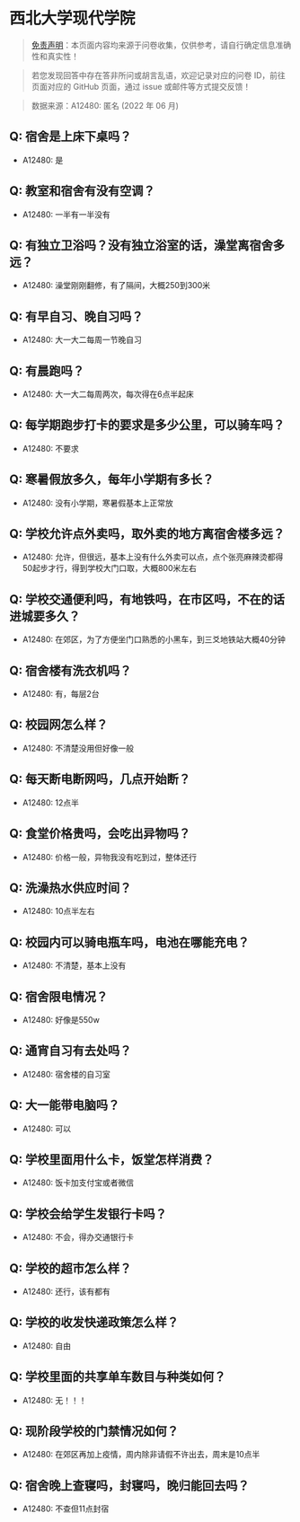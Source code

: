 # 西北大学现代学院

> [免责声明](https://colleges.chat/#_3)：本页面内容均来源于问卷收集，仅供参考，请自行确定信息准确性和真实性！

> 若您发现回答中存在答非所问或胡言乱语，欢迎记录对应的问卷 ID，前往页面对应的 GitHub 页面，通过 issue 或邮件等方式提交反馈！

> 数据来源：A12480: 匿名 (2022 年 06 月)

## Q: 宿舍是上床下桌吗？

- A12480: 是

## Q: 教室和宿舍有没有空调？

- A12480: 一半有一半没有

## Q: 有独立卫浴吗？没有独立浴室的话，澡堂离宿舍多远？

- A12480: 澡堂刚刚翻修，有了隔间，大概250到300米

## Q: 有早自习、晚自习吗？

- A12480: 大一大二每周一节晚自习

## Q: 有晨跑吗？

- A12480: 大一大二每周两次，每次得在6点半起床

## Q: 每学期跑步打卡的要求是多少公里，可以骑车吗？

- A12480: 不要求

## Q: 寒暑假放多久，每年小学期有多长？

- A12480: 没有小学期，寒暑假基本上正常放

## Q: 学校允许点外卖吗，取外卖的地方离宿舍楼多远？

- A12480: 允许，但很远，基本上没有什么外卖可以点，点个张亮麻辣烫都得50起步才行，得到学校大门口取，大概800米左右

## Q: 学校交通便利吗，有地铁吗，在市区吗，不在的话进城要多久？

- A12480: 在郊区，为了方便坐门口熟悉的小黑车，到三爻地铁站大概40分钟

## Q: 宿舍楼有洗衣机吗？

- A12480: 有，每层2台

## Q: 校园网怎么样？

- A12480: 不清楚没用但好像一般

## Q: 每天断电断网吗，几点开始断？

- A12480: 12点半

## Q: 食堂价格贵吗，会吃出异物吗？

- A12480: 价格一般，异物我没有吃到过，整体还行

## Q: 洗澡热水供应时间？

- A12480: 10点半左右

## Q: 校园内可以骑电瓶车吗，电池在哪能充电？

- A12480: 不清楚，基本上没有

## Q: 宿舍限电情况？

- A12480: 好像是550w

## Q: 通宵自习有去处吗？

- A12480: 宿舍楼的自习室

## Q: 大一能带电脑吗？

- A12480: 可以

## Q: 学校里面用什么卡，饭堂怎样消费？

- A12480: 饭卡加支付宝或者微信

## Q: 学校会给学生发银行卡吗？

- A12480: 不会，得办交通银行卡

## Q: 学校的超市怎么样？

- A12480: 还行，该有都有

## Q: 学校的收发快递政策怎么样？

- A12480: 自由

## Q: 学校里面的共享单车数目与种类如何？

- A12480: 无！！！

## Q: 现阶段学校的门禁情况如何？

- A12480: 在郊区再加上疫情，周内除非请假不许出去，周末是10点半

## Q: 宿舍晚上查寝吗，封寝吗，晚归能回去吗？

- A12480: 不查但11点封宿

